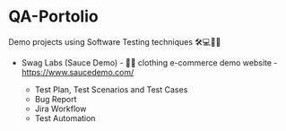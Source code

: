 # QA-Portolio
Demo projects using Software Testing techniques 🛠💻📝🐞

- Swag Labs (Sauce Demo) - 🛒🥼 clothing e-commerce demo website - https://www.saucedemo.com/
  
    - Test Plan, Test Scenarios and Test Cases
    - Bug Report
    - Jira Workflow
    - Test Automation

